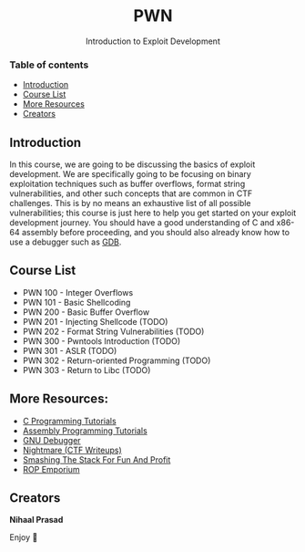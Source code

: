 <h1 align="center">PWN</h1>
  <p align="center">
  Introduction to Exploit Development
  </p>

### Table of contents

- [Introduction](#introduction)
- [Course List](#course-list)
- [More Resources](#more-resources)
- [Creators](#creators)

## Introduction

In this course, we are going to be discussing the basics of exploit development. We are specifically going to be focusing on binary exploitation techniques such as buffer overflows, format string vulnerabilities, and other such concepts that are common in CTF challenges. This is by no means an exhaustive list of all possible vulnerabilities; this course is just here to help you get started on your exploit development journey. You should have a good understanding of C and x86-64 assembly before proceeding, and you should also already know how to use a debugger such as [GDB](https://www.gnu.org/software/gdb/).

## Course List
- PWN 100 - Integer Overflows
- PWN 101 - Basic Shellcoding
- PWN 200 - Basic Buffer Overflow
- PWN 201 - Injecting Shellcode (TODO)
- PWN 202 - Format String Vulnerabilities (TODO)
- PWN 300 - Pwntools Introduction (TODO)
- PWN 301 - ASLR (TODO)
- PWN 302 - Return-oriented Programming (TODO)
- PWN 303 - Return to Libc (TODO)

## More Resources:
- [C Programming Tutorials](https://www.tutorialspoint.com/cprogramming/index.htm)
- [Assembly Programming Tutorials](https://www.tutorialspoint.com/assembly_programming/index.htm)
- [GNU Debugger](https://www.tutorialspoint.com/gnu_debugger/index.htm)
- [Nightmare (CTF Writeups)](https://guyinatuxedo.github.io/index.html)
- [Smashing The Stack For Fun And Profit](http://phrack.org/issues/49/14.html)
- [ROP Emporium](https://ropemporium.com/)

## Creators

**Nihaal Prasad**

Enjoy :metal:

<!--
<br><br>
Note: to upload screenshots/images, put them in the *images* directory and access them like so:<br>
`<p align="left"><img src="https://github.com/MasonCompetitiveCyber/ctf-courses/raw/main/images/goat.jpg" width=50%  height=50%></p>`
<br>or, quicker, but with less adjustability:<br>
`![](https://github.com/MasonCompetitiveCyber/ctf-courses/raw/main/images/goat.jpg)`
-->
